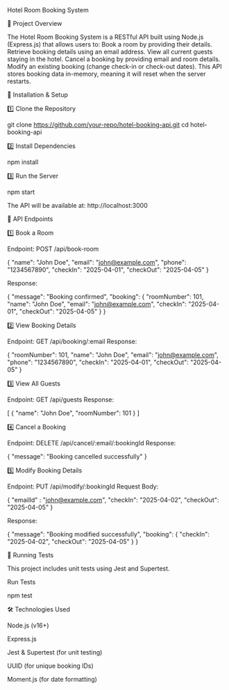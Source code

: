 Hotel Room Booking System

📌 Project Overview

The Hotel Room Booking System is a RESTful API built using Node.js (Express.js) that allows users to:
Book a room by providing their details.
Retrieve booking details using an email address.
View all current guests staying in the hotel.
Cancel a booking by providing email and room details.
Modify an existing booking (change check-in or check-out dates).
This API stores booking data in-memory, meaning it will reset when the server restarts.

🚀 Installation & Setup

1️⃣ Clone the Repository

git clone https://github.com/your-repo/hotel-booking-api.git
cd hotel-booking-api

2️⃣ Install Dependencies

npm install

3️⃣ Run the Server

npm start

The API will be available at: http://localhost:3000

📌 API Endpoints

1️⃣ Book a Room

Endpoint: POST /api/book-room

{
"name": "John Doe",
"email": "john@example.com",
"phone": "1234567890",
"checkIn": "2025-04-01",
"checkOut": "2025-04-05"
}

Response:

{
"message": "Booking confirmed",
"booking": {
"roomNumber": 101,
"name": "John Doe",
"email": "john@example.com",
"checkIn": "2025-04-01",
"checkOut": "2025-04-05"
}
}

2️⃣ View Booking Details

Endpoint: GET /api/booking/:email
Response:

{
"roomNumber": 101,
"name": "John Doe",
"email": "john@example.com",
"phone": "1234567890",
"checkIn": "2025-04-01",
"checkOut": "2025-04-05"
}

3️⃣ View All Guests

Endpoint: GET /api/guests
Response:

[
{
"name": "John Doe",
"roomNumber": 101
}
]

4️⃣ Cancel a Booking

Endpoint: DELETE /api/cancel/:email/:bookingId
Response:

{
"message": "Booking cancelled successfully"
}

5️⃣ Modify Booking Details

Endpoint: PUT /api/modify/:bookingId
Request Body:

{
"emailId" : "john@example.com",
"checkIn": "2025-04-02",
"checkOut": "2025-04-05"
}

Response:

{
"message": "Booking modified successfully",
"booking": {
"checkIn": "2025-04-02",
"checkOut": "2025-04-05"
}
}

🧪 Running Tests

This project includes unit tests using Jest and Supertest.

Run Tests

npm test

🛠️ Technologies Used

Node.js (v16+)

Express.js

Jest & Supertest (for unit testing)

UUID (for unique booking IDs)

Moment.js (for date formatting)
